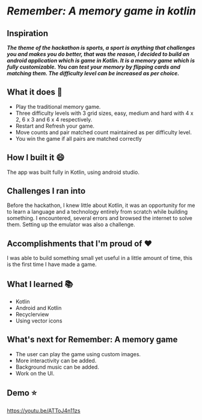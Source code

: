 
# _Remember: A memory game in kotlin_
## Inspiration
**_The theme of the hackathon is sports, a sport is anything that challenges you and makes you do better, that was the reason, I decided to build an android application which is  game in Kotlin. It is a memory game which is fully customizable. You can test your memory by flipping cards and matching them. The difficulty level can be increased as per choice._**

## What it does :running:
* Play the traditional memory game.
* Three difficulty levels with 3 grid sizes, easy, medium and hard with 4 x 2, 6 x 3 and 6 x 4 respectively.
* Restart and Refresh your game.
* Move counts and pair matched count maintained as per difficulty level.
* You win the game if all pairs are matched correctly 

## How I built it :smile:
The app was built fully in Kotlin, using android studio.

## Challenges I ran into 
Before the hackathon, I knew little about Kotlin, it was an opportunity for me to learn a language and a technology entirely from scratch while building something. I encountered, several errors and browsed the internet to solve them. Setting up the emulator was also a challenge.

## Accomplishments that I'm proud of :heart:
I was able to build something small yet useful in a little amount of time, this is the first time I have made a game.

## What I learned :books:
* Kotlin
* Android and Kotlin
* Recyclerview
* Using vector icons

## What's next for Remember: A memory game
* The user can play the game using custom images.
* More interactivity can be added.
* Background music can be added.
* Work on the UI.

## Demo :star:
https://youtu.be/ATToJ4n11zs
